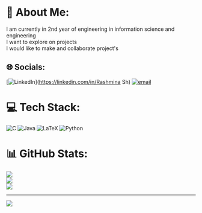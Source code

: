 
# 💫 About Me:
I am currently in 2nd year of engineering in information science and engineering <br>I want to explore on projects <br>I would like to make and collaborate project's 


## 🌐 Socials:
[![LinkedIn](https://img.shields.io/badge/LinkedIn-%230077B5.svg?logo=linkedin&logoColor=white)](https://linkedin.com/in/Rashmina Sh) [![email](https://img.shields.io/badge/Email-D14836?logo=gmail&logoColor=white)](mailto:isra00884@gmail.com) 

# 💻 Tech Stack:
![C](https://img.shields.io/badge/c-%2300599C.svg?style=for-the-badge&logo=c&logoColor=white) ![Java](https://img.shields.io/badge/java-%23ED8B00.svg?style=for-the-badge&logo=openjdk&logoColor=white) ![LaTeX](https://img.shields.io/badge/latex-%23008080.svg?style=for-the-badge&logo=latex&logoColor=white) ![Python](https://img.shields.io/badge/python-3670A0?style=for-the-badge&logo=python&logoColor=ffdd54)
# 📊 GitHub Stats:
![](https://github-readme-stats.vercel.app/api?username=rashminash&theme=one_dark_pro&hide_border=false&include_all_commits=false&count_private=false)<br/>
![](https://nirzak-streak-stats.vercel.app/?user=rashminash&theme=one_dark_pro&hide_border=false)<br/>
![](https://github-readme-stats.vercel.app/api/top-langs/?username=rashminash&theme=one_dark_pro&hide_border=false&include_all_commits=false&count_private=false&layout=compact)

---
[![](https://visitcount.itsvg.in/api?id=rashminash&icon=0&color=0)](https://visitcount.itsvg.in)

<!-- Proudly created with GPRM ( https://gprm.itsvg.in ) -->
